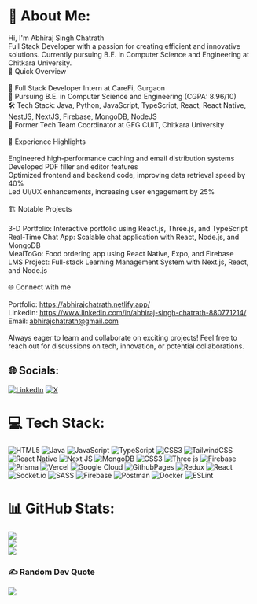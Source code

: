 # 💫 About Me:
Hi, I'm Abhiraj Singh Chatrath<br>Full Stack Developer with a passion for creating efficient and innovative solutions. Currently pursuing B.E. in Computer Science and Engineering at Chitkara University.<br>🚀 Quick Overview<br><br>🔭 Full Stack Developer Intern at CareFi, Gurgaon<br>🌱 Pursuing B.E. in Computer Science and Engineering (CGPA: 8.96/10)<br>🛠️ Tech Stack: Java, Python, JavaScript, TypeScript, React, React Native, NestJS, NextJS, Firebase, MongoDB, NodeJS<br>🌟 Former Tech Team Coordinator at GFG CUIT, Chitkara University<br><br>💼 Experience Highlights<br><br>Engineered high-performance caching and email distribution systems<br>Developed PDF filler and editor features<br>Optimized frontend and backend code, improving data retrieval speed by 40%<br>Led UI/UX enhancements, increasing user engagement by 25%<br><br>🏗️ Notable Projects<br><br>3-D Portfolio: Interactive portfolio using React.js, Three.js, and TypeScript<br>Real-Time Chat App: Scalable chat application with React, Node.js, and MongoDB<br>MealToGo: Food ordering app using React Native, Expo, and Firebase<br>LMS Project: Full-stack Learning Management System with Next.js, React, and Node.js<br><br>🌐 Connect with me<br><br>Portfolio: https://abhirajchatrath.netlify.app/<br>LinkedIn: https://www.linkedin.com/in/abhiraj-singh-chatrath-880771214/<br>Email: abhirajchatrath@gmail.com<br><br>Always eager to learn and collaborate on exciting projects! Feel free to reach out for discussions on tech, innovation, or potential collaborations.


## 🌐 Socials:
[![LinkedIn](https://img.shields.io/badge/LinkedIn-%230077B5.svg?logo=linkedin&logoColor=white)](https://linkedin.com/in/https://www.linkedin.com/in/abhiraj-singh-chatrath-880771214/) [![X](https://img.shields.io/badge/X-black.svg?logo=X&logoColor=white)](https://x.com/https://x.com/abhicyber_dev) 

# 💻 Tech Stack:
![HTML5](https://img.shields.io/badge/html5-%23E34F26.svg?style=for-the-badge&logo=html5&logoColor=white) ![Java](https://img.shields.io/badge/java-%23ED8B00.svg?style=for-the-badge&logo=openjdk&logoColor=white) ![JavaScript](https://img.shields.io/badge/javascript-%23323330.svg?style=for-the-badge&logo=javascript&logoColor=%23F7DF1E) ![TypeScript](https://img.shields.io/badge/typescript-%23007ACC.svg?style=for-the-badge&logo=typescript&logoColor=white) ![CSS3](https://img.shields.io/badge/css3-%231572B6.svg?style=for-the-badge&logo=css3&logoColor=white) ![TailwindCSS](https://img.shields.io/badge/tailwindcss-%2338B2AC.svg?style=for-the-badge&logo=tailwind-css&logoColor=white) ![React Native](https://img.shields.io/badge/react_native-%2320232a.svg?style=for-the-badge&logo=react&logoColor=%2361DAFB) ![Next JS](https://img.shields.io/badge/Next-black?style=for-the-badge&logo=next.js&logoColor=white) ![MongoDB](https://img.shields.io/badge/MongoDB-%234ea94b.svg?style=for-the-badge&logo=mongodb&logoColor=white) ![CSS3](https://img.shields.io/badge/css3-%231572B6.svg?style=for-the-badge&logo=css3&logoColor=white) ![Three js](https://img.shields.io/badge/threejs-black?style=for-the-badge&logo=three.js&logoColor=white) ![Firebase](https://img.shields.io/badge/firebase-%23039BE5.svg?style=for-the-badge&logo=firebase) ![Prisma](https://img.shields.io/badge/Prisma-3982CE?style=for-the-badge&logo=Prisma&logoColor=white) ![Vercel](https://img.shields.io/badge/vercel-%23000000.svg?style=for-the-badge&logo=vercel&logoColor=white) ![Google Cloud](https://img.shields.io/badge/GoogleCloud-%234285F4.svg?style=for-the-badge&logo=google-cloud&logoColor=white) ![GithubPages](https://img.shields.io/badge/github%20pages-121013?style=for-the-badge&logo=github&logoColor=white) ![Redux](https://img.shields.io/badge/redux-%23593d88.svg?style=for-the-badge&logo=redux&logoColor=white) ![React](https://img.shields.io/badge/react-%2320232a.svg?style=for-the-badge&logo=react&logoColor=%2361DAFB) ![Socket.io](https://img.shields.io/badge/Socket.io-black?style=for-the-badge&logo=socket.io&badgeColor=010101) ![SASS](https://img.shields.io/badge/SASS-hotpink.svg?style=for-the-badge&logo=SASS&logoColor=white) ![Firebase](https://img.shields.io/badge/firebase-a08021?style=for-the-badge&logo=firebase&logoColor=ffcd34) ![Postman](https://img.shields.io/badge/Postman-FF6C37?style=for-the-badge&logo=postman&logoColor=white) ![Docker](https://img.shields.io/badge/docker-%230db7ed.svg?style=for-the-badge&logo=docker&logoColor=white) ![ESLint](https://img.shields.io/badge/ESLint-4B3263?style=for-the-badge&logo=eslint&logoColor=white)
# 📊 GitHub Stats:
![](https://github-readme-stats.vercel.app/api?username=abhi-cyber&theme=dark&hide_border=false&include_all_commits=true&count_private=true)<br/>
![](https://github-readme-streak-stats.herokuapp.com/?user=abhi-cyber&theme=dark&hide_border=false)<br/>
![](https://github-readme-stats.vercel.app/api/top-langs/?username=abhi-cyber&theme=dark&hide_border=false&include_all_commits=true&count_private=true&layout=compact)

### ✍️ Random Dev Quote
![](https://quotes-github-readme.vercel.app/api?type=horizontal&theme=radical)

<!-- Proudly created with GPRM ( https://gprm.itsvg.in ) -->
